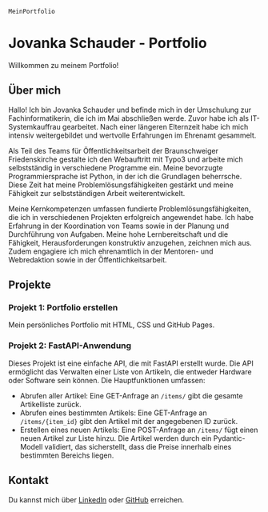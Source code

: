     MeinPortfolio
# Jovanka Schauder - Portfolio

Willkommen zu meinem Portfolio!

## Über mich

Hallo! Ich bin Jovanka Schauder und befinde mich in der Umschulung zur Fachinformatikerin, die ich im Mai abschließen werde. Zuvor habe ich als IT-Systemkauffrau gearbeitet. Nach einer längeren Elternzeit habe ich mich intensiv weitergebildet und wertvolle Erfahrungen im Ehrenamt gesammelt.

Als Teil des Teams für Öffentlichkeitsarbeit der Braunschweiger Friedenskirche gestalte ich den Webauftritt mit Typo3 und arbeite mich selbstständig in verschiedene Programme ein. Meine bevorzugte Programmiersprache ist Python, in der ich die Grundlagen beherrsche. Diese Zeit hat meine Problemlösungsfähigkeiten gestärkt und meine Fähigkeit zur selbstständigen Arbeit weiterentwickelt.

Meine Kernkompetenzen umfassen fundierte Problemlösungsfähigkeiten, die ich in verschiedenen Projekten erfolgreich angewendet habe. Ich habe Erfahrung in der Koordination von Teams sowie in der Planung und Durchführung von Aufgaben. Meine hohe Lernbereitschaft und die Fähigkeit, Herausforderungen konstruktiv anzugehen, zeichnen mich aus. Zudem engagiere ich mich ehrenamtlich in der Mentoren- und Webredaktion sowie in der Öffentlichkeitsarbeit.

## Projekte

### Projekt 1: Portfolio erstellen
Mein persönliches Portfolio mit HTML, CSS und GitHub Pages.

### Projekt 2: FastAPI-Anwendung
Dieses Projekt ist eine einfache API, die mit FastAPI erstellt wurde. Die API ermöglicht das Verwalten einer Liste von Artikeln, die entweder Hardware oder Software sein können. Die Hauptfunktionen umfassen:
- Abrufen aller Artikel: Eine GET-Anfrage an `/items/` gibt die gesamte Artikelliste zurück.
- Abrufen eines bestimmten Artikels: Eine GET-Anfrage an `/items/{item_id}` gibt den Artikel mit der angegebenen ID zurück.
- Erstellen eines neuen Artikels: Eine POST-Anfrage an `/items/` fügt einen neuen Artikel zur Liste hinzu. Die Artikel werden durch ein Pydantic-Modell validiert, das sicherstellt, dass die Preise innerhalb eines bestimmten Bereichs liegen.

## Kontakt

Du kannst mich über [LinkedIn](https://www.linkedin.com/in/jovanka-schauder-38ab0025b/) oder [GitHub](https://github.com/Blackpanther20011969) erreichen.
